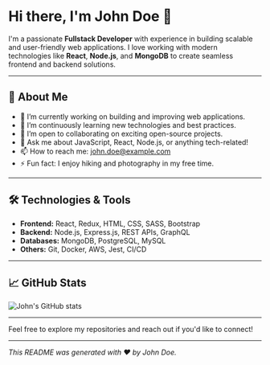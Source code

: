 # Hi there, I'm John Doe 👋

I'm a passionate **Fullstack Developer** with experience in building scalable and user-friendly web applications. I love working with modern technologies like **React**, **Node.js**, and **MongoDB** to create seamless frontend and backend solutions.

---

## 🚀 About Me
- 🔭 I’m currently working on building and improving web applications.
- 🌱 I’m continuously learning new technologies and best practices.
- 👯 I’m open to collaborating on exciting open-source projects.
- 💬 Ask me about JavaScript, React, Node.js, or anything tech-related!
- 📫 How to reach me: [john.doe@example.com](mailto:john.doe@example.com)
- ⚡ Fun fact: I enjoy hiking and photography in my free time.

---

## 🛠️ Technologies & Tools
- **Frontend:** React, Redux, HTML, CSS, SASS, Bootstrap  
- **Backend:** Node.js, Express.js, REST APIs, GraphQL  
- **Databases:** MongoDB, PostgreSQL, MySQL  
- **Others:** Git, Docker, AWS, Jest, CI/CD

---

## 📈 GitHub Stats

![John's GitHub stats](https://github-readme-stats.vercel.app/api?username=johndoe&show_icons=true&theme=radical)

---

Feel free to explore my repositories and reach out if you'd like to connect!

---

*This README was generated with ❤️ by John Doe.*
